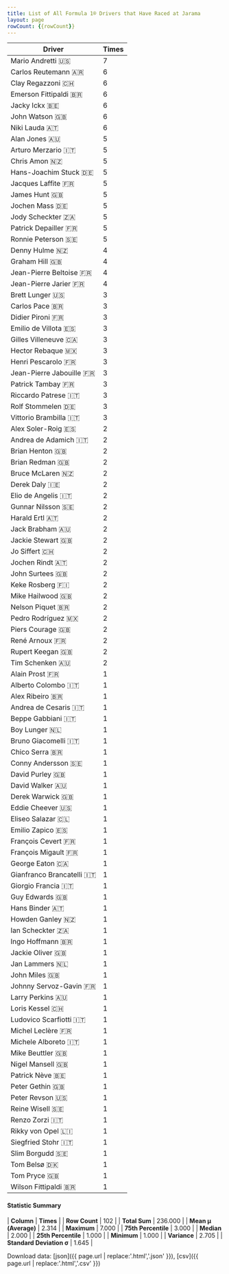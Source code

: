 ```yaml
---
title: List of All Formula 1® Drivers that Have Raced at Jarama
layout: page
rowCount: {{rowCount}}
---
```


| Driver | Times |
|--|--|
| Mario Andretti 🇺🇸 | 7 |
| Carlos Reutemann 🇦🇷 | 6 |
| Clay Regazzoni 🇨🇭 | 6 |
| Emerson Fittipaldi 🇧🇷 | 6 |
| Jacky Ickx 🇧🇪 | 6 |
| John Watson 🇬🇧 | 6 |
| Niki Lauda 🇦🇹 | 6 |
| Alan Jones 🇦🇺 | 5 |
| Arturo Merzario 🇮🇹 | 5 |
| Chris Amon 🇳🇿 | 5 |
| Hans-Joachim Stuck 🇩🇪 | 5 |
| Jacques Laffite 🇫🇷 | 5 |
| James Hunt 🇬🇧 | 5 |
| Jochen Mass 🇩🇪 | 5 |
| Jody Scheckter 🇿🇦 | 5 |
| Patrick Depailler 🇫🇷 | 5 |
| Ronnie Peterson 🇸🇪 | 5 |
| Denny Hulme 🇳🇿 | 4 |
| Graham Hill 🇬🇧 | 4 |
| Jean-Pierre Beltoise 🇫🇷 | 4 |
| Jean-Pierre Jarier 🇫🇷 | 4 |
| Brett Lunger 🇺🇸 | 3 |
| Carlos Pace 🇧🇷 | 3 |
| Didier Pironi 🇫🇷 | 3 |
| Emilio de Villota 🇪🇸 | 3 |
| Gilles Villeneuve 🇨🇦 | 3 |
| Hector Rebaque 🇲🇽 | 3 |
| Henri Pescarolo 🇫🇷 | 3 |
| Jean-Pierre Jabouille 🇫🇷 | 3 |
| Patrick Tambay 🇫🇷 | 3 |
| Riccardo Patrese 🇮🇹 | 3 |
| Rolf Stommelen 🇩🇪 | 3 |
| Vittorio Brambilla 🇮🇹 | 3 |
| Alex Soler-Roig 🇪🇸 | 2 |
| Andrea de Adamich 🇮🇹 | 2 |
| Brian Henton 🇬🇧 | 2 |
| Brian Redman 🇬🇧 | 2 |
| Bruce McLaren 🇳🇿 | 2 |
| Derek Daly 🇮🇪 | 2 |
| Elio de Angelis 🇮🇹 | 2 |
| Gunnar Nilsson 🇸🇪 | 2 |
| Harald Ertl 🇦🇹 | 2 |
| Jack Brabham 🇦🇺 | 2 |
| Jackie Stewart 🇬🇧 | 2 |
| Jo Siffert 🇨🇭 | 2 |
| Jochen Rindt 🇦🇹 | 2 |
| John Surtees 🇬🇧 | 2 |
| Keke Rosberg 🇫🇮 | 2 |
| Mike Hailwood 🇬🇧 | 2 |
| Nelson Piquet 🇧🇷 | 2 |
| Pedro Rodríguez 🇲🇽 | 2 |
| Piers Courage 🇬🇧 | 2 |
| René Arnoux 🇫🇷 | 2 |
| Rupert Keegan 🇬🇧 | 2 |
| Tim Schenken 🇦🇺 | 2 |
| Alain Prost 🇫🇷 | 1 |
| Alberto Colombo 🇮🇹 | 1 |
| Alex Ribeiro 🇧🇷 | 1 |
| Andrea de Cesaris 🇮🇹 | 1 |
| Beppe Gabbiani 🇮🇹 | 1 |
| Boy Lunger 🇳🇱 | 1 |
| Bruno Giacomelli 🇮🇹 | 1 |
| Chico Serra 🇧🇷 | 1 |
| Conny Andersson 🇸🇪 | 1 |
| David Purley 🇬🇧 | 1 |
| David Walker 🇦🇺 | 1 |
| Derek Warwick 🇬🇧 | 1 |
| Eddie Cheever 🇺🇸 | 1 |
| Eliseo Salazar 🇨🇱 | 1 |
| Emilio Zapico 🇪🇸 | 1 |
| François Cevert 🇫🇷 | 1 |
| François Migault 🇫🇷 | 1 |
| George Eaton 🇨🇦 | 1 |
| Gianfranco Brancatelli 🇮🇹 | 1 |
| Giorgio Francia 🇮🇹 | 1 |
| Guy Edwards 🇬🇧 | 1 |
| Hans Binder 🇦🇹 | 1 |
| Howden Ganley 🇳🇿 | 1 |
| Ian Scheckter 🇿🇦 | 1 |
| Ingo Hoffmann 🇧🇷 | 1 |
| Jackie Oliver 🇬🇧 | 1 |
| Jan Lammers 🇳🇱 | 1 |
| John Miles 🇬🇧 | 1 |
| Johnny Servoz-Gavin 🇫🇷 | 1 |
| Larry Perkins 🇦🇺 | 1 |
| Loris Kessel 🇨🇭 | 1 |
| Ludovico Scarfiotti 🇮🇹 | 1 |
| Michel Leclère 🇫🇷 | 1 |
| Michele Alboreto 🇮🇹 | 1 |
| Mike Beuttler 🇬🇧 | 1 |
| Nigel Mansell 🇬🇧 | 1 |
| Patrick Nève 🇧🇪 | 1 |
| Peter Gethin 🇬🇧 | 1 |
| Peter Revson 🇺🇸 | 1 |
| Reine Wisell 🇸🇪 | 1 |
| Renzo Zorzi 🇮🇹 | 1 |
| Rikky von Opel 🇱🇮 | 1 |
| Siegfried Stohr 🇮🇹 | 1 |
| Slim Borgudd 🇸🇪 | 1 |
| Tom Belsø 🇩🇰 | 1 |
| Tom Pryce 🇬🇧 | 1 |
| Wilson Fittipaldi 🇧🇷 | 1 |

#### Statistic Summary

| **Column** | **Times** |
| **Row Count** | 102 |
| **Total Sum** | 236.000 |
| **Mean μ (Average)** | 2.314 |
| **Maximum** | 7.000 |
| **75th Percentile** | 3.000 |
| **Median** | 2.000 |
| **25th Percentile** | 1.000 |
| **Minimum** | 1.000 |
| **Variance** | 2.705 |
| **Standard Deviation σ** | 1.645 |

Download data: [json]({{ page.url | replace:'.html','.json' }}), [csv]({{ page.url | replace:'.html','.csv' }})
